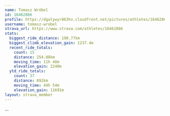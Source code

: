 ```yaml
---
name: Tomasz Wróbel
id: 16462866
profile: https://dgalywyr863hv.cloudfront.net/pictures/athletes/16462866/10169785/1/large.jpg
username: tomasz-wrobel
strava_url: https://www.strava.com/athletes/16462866
stats:
  biggest_ride_distance: 190.77km
  biggest_climb_elevation_gain: 1237.4m
  recent_ride_totals:
    count: 15
    distance: 254.88km
    moving_time: 11h 48m
    elevation_gain: 2240m
  ytd_ride_totals:
    count: 37
    distance: 892km
    moving_time: 44h 54m
    elevation_gain: 11691m
layout: strava_member
--- 
```

...
